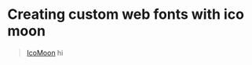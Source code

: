 Creating custom web fonts with ico moon
=============================================

> [IcoMoon](http://icomoon.io/) hi
